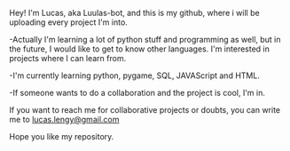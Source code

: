 Hey! I'm Lucas, aka Luulas-bot, and this is my github, where i will be uploading every project I'm into. 

-Actually I'm learning a lot of python stuff and programming as well, but in the future, I would like to get to know other languages. I'm interested in
projects where I can learn from.  

-I'm currently learning python, pygame, SQL, JAVAScript and HTML.

-If someone wants to do a collaboration and the project is cool, I'm in.

If you want to reach me for  collaborative projects or doubts, you can write me to lucas.lengy@gmail.com

Hope you like my repository.
